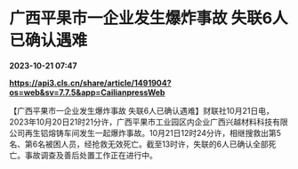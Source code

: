 # 广西平果市一企业发生爆炸事故 失联6人已确认遇难

**2023-10-21 07:47**

**https://api3.cls.cn/share/article/1491904?os=web&sv=7.7.5&app=CailianpressWeb**

【广西平果市一企业发生爆炸事故 失联6人已确认遇难】财联社10月21日电，2023年10月20日21时21分许，广西平果市工业园区内企业广西兴越材料科技有限公司再生铝熔铸车间发生一起爆炸事故。10月21日12时24分许，相继搜救出第5名、第6名被困人员，经抢救无效死亡。截至13时许，失联的6人已确认全部死亡。事故调查及善后处置工作正在进行中。